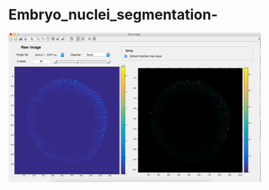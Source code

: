 # Embryo_nuclei_segmentation-

 ![image](https://github.com/George-wu509/Embryo-nuclei-segmentation/blob/master/%5Bfunctions%5D/1.png)
